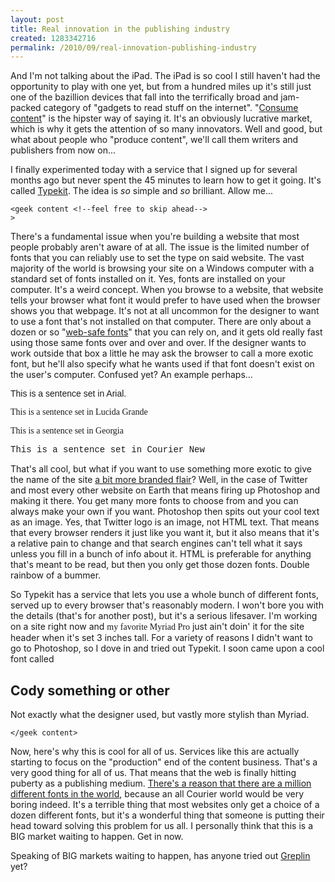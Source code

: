 ```yaml
--- 
layout: post
title: Real innovation in the publishing industry
created: 1283342716
permalink: /2010/09/real-innovation-publishing-industry
---
```

And I'm not talking about the iPad.  The iPad is so cool I still haven't had the opportunity to play with one yet, but from a hundred miles up it's still just one of the bazillion devices that fall into the terrifically broad and jam-packed category of "gadgets to read stuff on the internet".  "<a href="http://unsuck-it.com/consume-content/">Consume content</a>" is the hipster way of saying it.  It's an obviously lucrative market, which is why it gets the attention of so many innovators.  Well and good, but what about people who "produce content", we'll call them writers and publishers from now on...

I finally experimented today with a service that I signed up for several months ago but never spent the 45 minutes to learn how to get it going.  It's called <a href="http://typekit.com/">Typekit</a>.  The idea is <em>so</em> simple and <em>so</em> brilliant.  Allow me...

<code>&lt;geek content &lt;!--feel free to skip ahead--&gt; &gt;</code>

There's a fundamental issue when you're building a website that most people probably aren't aware of at all.  The issue is the limited number of fonts that you can reliably use to set the type on said website.  The vast majority of the world is browsing your site on a Windows computer with a standard set of fonts installed on it. Yes, fonts are installed on your computer.  It's a weird concept.  When you browse to a website, that website tells your browser what font it would prefer to have used when the browser shows you that webpage.  It's not at all uncommon for the designer to want to use a font that's not installed on that computer.  There are only about a dozen or so "<a href="http://www.ampsoft.net/webdesign-l/WindowsMacFonts.html">web-safe fonts</a>" that you can rely on, and it gets old really fast using those same fonts over and over and over.  If the designer wants to work outside that box a little he may ask the browser to call a more exotic font, but he'll also specify what he wants used if that font doesn't exist on the user's computer.  Confused yet?  An example perhaps...

<p style="font-family:arial">This is a sentence set in Arial.</p>
<p style="font-family:'lucida grande'">This is a sentence set in Lucida Grande</p>
<p style="font-family:georgia">This is a sentence set in Georgia</p>
<p style="font-family:'courier new'">This is a sentence set in Courier New</p>

That's all cool, but what if you want to use something more exotic to give the name of the site <a href="http://twitter.com/">a bit more branded flair</a>?  Well, in the case of Twitter and most every other website on Earth that means firing up Photoshop and making it there.  You get many more fonts to choose from and you can always make your own if you want.  Photoshop then spits out your cool text as an image.  Yes, that Twitter logo is an image, not HTML text.  That means that every browser renders it just like you want it, but it also means that it's a relative pain to change and that search engines can't tell what it says unless you fill in a bunch of info about it.  HTML is preferable for anything that's meant to be read, but then you only get those dozen fonts.  Double rainbow of a bummer.

So Typekit has a service that lets you use a whole bunch of different fonts, served up to every browser that's reasonably modern.  I won't bore you with the details (that's for another post), but it's a serious lifesaver.  I'm working on a site right now and <span style="font-family:'myriad pro'">my favorite Myriad Pro</span> just ain't doin' it for the site header when it's set 3 inches tall.  For a variety of reasons I didn't want to go to Photoshop, so I dove in and tried out Typekit.  I soon came upon a cool font called <h2 class="tk-cody bigger">Cody something or other</h2>

Not exactly what the designer used, but vastly more stylish than Myriad.

<code>&lt;/geek content&gt;</code>

Now, here's why this is cool for all of us.  Services like this are actually starting to focus on the "production" end of the content business.  That's a very good thing for all of us.  That means that the web is finally hitting puberty as a publishing medium.  <a href="http://takeoutphoto.blogspot.com/2008/09/psychology-of-typeface.html">There's a reason that there are a million different fonts in the world</a>, because an all Courier world would be very boring indeed.  It's a terrible thing that most websites only get a choice of a dozen different fonts, but it's a wonderful thing that someone is putting their head toward solving this problem for us all.  I personally think that this is a BIG market waiting to happen.  Get in now.

Speaking of BIG markets waiting to happen, has anyone tried out <a href="https://www.greplin.com/">Greplin</a> yet?
